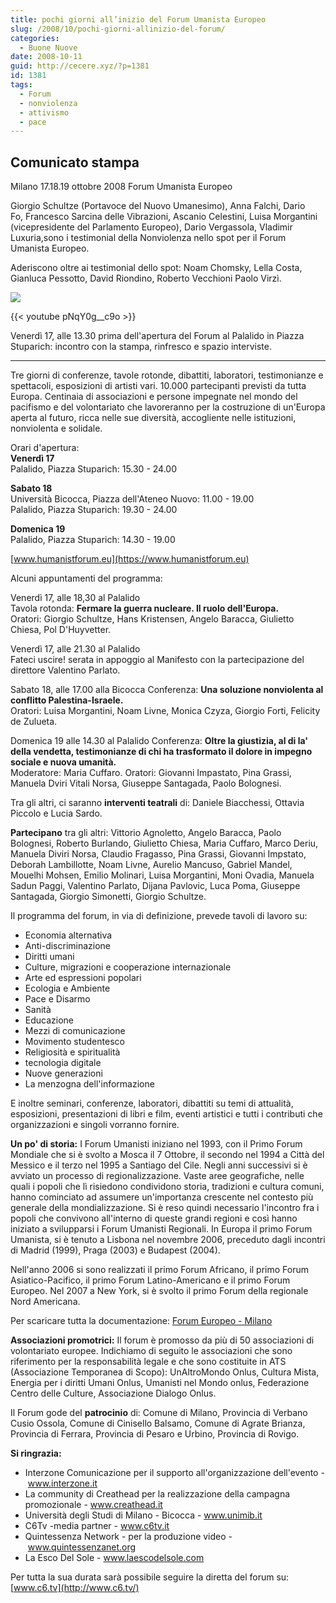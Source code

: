 ```yaml
---
title: pochi giorni all’inizio del Forum Umanista Europeo
slug: /2008/10/pochi-giorni-allinizio-del-forum/
categories:
  - Buone Nuove
date: 2008-10-11
guid: http://cecere.xyz/?p=1381
id: 1381
tags:
  - Forum
  - nonviolenza
  - attivismo
  - pace
---
```


## Comunicato stampa
Milano 17.18.19 ottobre 2008 Forum Umanista Europeo

Giorgio Schultze (Portavoce del Nuovo Umanesimo), Anna Falchi, Dario Fo, Francesco Sarcina delle Vibrazioni, Ascanio Celestini, Luisa Morgantini (vicepresidente del Parlamento Europeo), Dario Vergassola, Vladimir Luxuria,sono i testimonial della Nonviolenza nello spot per il Forum Umanista Europeo.

Aderiscono oltre ai testimonial dello spot: Noam Chomsky, Lella Costa, Gianluca Pessotto, David Riondino, Roberto Vecchioni Paolo Virzì.

![](https://www.youtube.com/watch?v=pNqY0g__c9o)

{{< youtube pNqY0g__c9o >}}

Venerdì 17, alle 13.30 prima dell'apertura del Forum al Palalido in Piazza Stuparich: incontro con la stampa, rinfresco e spazio interviste.

---

Tre giorni di conferenze, tavole rotonde, dibattiti, laboratori, testimonianze e spettacoli, esposizioni di artisti vari. 10.000 partecipanti previsti da tutta Europa. Centinaia di associazioni e persone impegnate nel mondo del pacifismo e del volontariato che lavoreranno per la costruzione di un'Europa aperta al futuro, ricca nelle sue diversità, accogliente nelle istituzioni, nonviolenta e solidale.

Orari d'apertura:  
**Venerdì 17**  
Palalido, Piazza Stuparich: 15.30 - 24.00 

**Sabato 18**  
Università Bicocca, Piazza dell'Ateneo Nuovo: 11.00 - 19.00  
Palalido, Piazza Stuparich: 19.30 - 24.00

**Domenica 19**  
Palalido, Piazza Stuparich: 14.30 - 19.00

[www.humanistforum.eu](https://www.humanistforum.eu)

Alcuni appuntamenti del programma:

Venerdì 17, alle 18,30 al Palalido  
Tavola rotonda: **Fermare la guerra nucleare. Il ruolo dell'Europa.**  
Oratori: Giorgio Schultze, Hans Kristensen, Angelo Baracca, Giulietto Chiesa, Pol D'Huyvetter.

Venerdì 17, alle 21.30 al Palalido  
Fateci uscire! serata in appoggio al Manifesto con la partecipazione del direttore Valentino Parlato.

Sabato 18, alle 17.00 alla Bicocca
Conferenza: **Una soluzione nonviolenta al conflitto Palestina-Israele.**  
Oratori: Luisa Morgantini, Noam Livne, Monica Czyza, Giorgio Forti, Felicity de Zulueta.

Domenica 19 alle 14.30 al Palalido
Conferenza: **Oltre la giustizia, al di la' della vendetta, testimonianze di chi ha trasformato il dolore in impegno sociale e nuova umanità.**  
Moderatore: Maria Cuffaro. Oratori: Giovanni Impastato, Pina Grassi, Manuela Dviri Vitali Norsa, Giuseppe Santagada, Paolo Bolognesi.

Tra gli altri, ci saranno **interventi teatrali** di: Daniele Biacchessi, Ottavia Piccolo e Lucia Sardo.

**Partecipano** tra gli altri: Vittorio Agnoletto, Angelo Baracca, Paolo Bolognesi, Roberto Burlando, Giulietto Chiesa, Maria Cuffaro, Marco Deriu, Manuela Diviri Norsa, Claudio Fragasso, Pina Grassi, Giovanni Impstato, Deborah Lambillotte, Noam Livne, Aurelio Mancuso, Gabriel Mandel, Mouelhi Mohsen, Emilio Molinari, Luisa Morgantini, Moni Ovadia, Manuela Sadun Paggi, Valentino Parlato, Dijana Pavlovic, Luca Poma, Giuseppe Santagada, Giorgio Simonetti, Giorgio Schultze.

Il programma del forum, in via di definizione, prevede tavoli di lavoro su:
- Economia alternativa
- Anti-discriminazione
- Diritti umani
- Culture, migrazioni e cooperazione internazionale
- Arte ed espressioni popolari
- Ecologia e Ambiente
- Pace e Disarmo
- Sanità
- Educazione
- Mezzi di comunicazione
- Movimento studentesco
- Religiosità e spiritualità
- tecnologia digitale
- Nuove generazioni
- La menzogna dell'informazione

E inoltre seminari, conferenze, laboratori, dibattiti su temi di attualità, esposizioni, presentazioni di libri e film, eventi artistici e tutti i contributi che organizzazioni e singoli vorranno fornire.

**Un po' di storia:**
I Forum Umanisti iniziano nel 1993, con il Primo Forum Mondiale che si è svolto a Mosca il 7 Ottobre, il secondo nel 1994 a Città del Messico e il terzo nel 1995 a Santiago del Cile. Negli anni successivi si è avviato un processo di regionalizzazione. Vaste aree geografiche, nelle quali i popoli che lì risiedono condividono storia, tradizioni e cultura comuni, hanno cominciato ad assumere un'importanza crescente nel contesto più generale della mondializzazione. Si è reso quindi necessario l'incontro fra i popoli che convivono all'interno di queste grandi regioni e così hanno iniziato a svilupparsi i Forum Umanisti Regionali. In Europa il primo Forum Umanista, si è tenuto a Lisbona nel novembre 2006, preceduto dagli incontri di Madrid (1999), Praga (2003) e Budapest (2004).

Nell'anno 2006 si sono realizzati il primo Forum Africano, il primo Forum Asiatico-Pacifico, il primo Forum Latino-Americano e il primo Forum Europeo. Nel 2007 a New York, si è svolto il primo Forum della regionale Nord Americana.

Per scaricare tutta la documentazione: [Forum Europeo - Milano](http://www.pressenza.org/site/index.php/View-document-details/4-Forum-Europeo-Milano.html)

**Associazioni promotrici:**
Il forum è promosso da più di 50 associazioni di volontariato europee. Indichiamo di seguito le associazioni che sono riferimento per la responsabilità legale e che sono costituite in ATS (Associazione Temporanea di Scopo): UnAltroMondo Onlus, Cultura Mista, Energia per i diritti Umani Onlus, Umanisti nel Mondo onlus, Federazione Centro delle Culture, Associazione Dialogo Onlus.

Il Forum gode del **patrocinio** di: Comune di Milano, Provincia di Verbano Cusio Ossola, Comune di Cinisello Balsamo, Comune di Agrate Brianza, Provincia di Ferrara, Provincia di Pesaro e Urbino, Provincia di Rovigo.

**Si ringrazia:**  
- Interzone Comunicazione per il supporto all'organizzazione dell'evento - www.interzone.it
- La community di Creathead per la realizzazione della campagna promozionale - www.creathead.it
- Università degli Studi di Milano - Bicocca - www.unimib.it
- C6Tv -media partner - www.c6tv.it
- Quintessenza Network - per la produzione video - www.quintessenzanet.org
- La Esco Del Sole - www.laescodelsole.com

Per tutta la sua durata sarà possibile seguire la diretta del forum su: [www.c6.tv](http://www.c6.tv/)